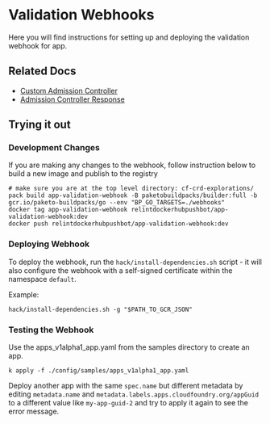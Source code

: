 # Validation Webhooks

Here you will find instructions for setting up and deploying the validation webhook for app.

## Related Docs
* [Custom Admission Controller](https://docs.giantswarm.io/advanced/custom-admission-controller/)
* [Admission Controller Response](https://kubernetes.io/docs/reference/access-authn-authz/extensible-admission-controllers/#response)

## Trying it out

### Development Changes
If you are making any changes to the webhook, follow instruction below to build a new image and publish to the registry

```
# make sure you are at the top level directory: cf-crd-explorations/
pack build app-validation-webhook -B paketobuildpacks/builder:full -b gcr.io/paketo-buildpacks/go --env "BP_GO_TARGETS=./webhooks"
docker tag app-validation-webhook relintdockerhubpushbot/app-validation-webhook:dev
docker push relintdockerhubpushbot/app-validation-webhook:dev
```

### Deploying Webhook

To deploy the webhook, run the `hack/install-dependencies.sh` script - it will also configure the webhook with a self-signed certificate within the namespace `default`.


Example:
```
hack/install-dependencies.sh -g "$PATH_TO_GCR_JSON"
```

### Testing the Webhook

Use the apps_v1alpha1_app.yaml from the samples directory to create an app.

```
k apply -f ./config/samples/apps_v1alpha1_app.yaml
```

Deploy another app with the same `spec.name` but different metadata by editing `metadata.name` and `metadata.labels.apps.cloudfoundry.org/appGuid` to a different value like `my-app-guid-2` and try to apply it again to see the error message.